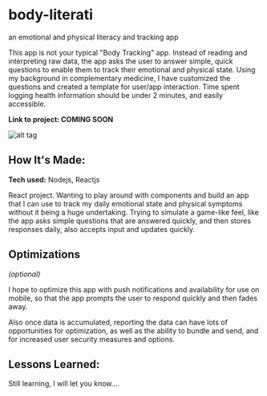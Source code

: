 # body-literati
an emotional and physical literacy and tracking app

This app is not your typical "Body Tracking" app. Instead of reading and interpreting raw data, the app asks the user to answer simple, quick questions to enable them to track their emotional and physical state. Using my background in complementary medicine, I have customized the questions and created a template for user/app interaction. Time spent logging health information should be under 2 minutes, and easily accessible. 

**Link to project: COMING SOON**

![alt tag](http://placecorgi.com/1200/650)

## How It's Made:

**Tech used:** Nodejs, Reactjs

React project. Wanting to play around with components and build an app that I can use to track my daily emotional state and physical symptoms without it being a huge undertaking. Trying to simulate a game-like feel, like the app asks simple questions that are answered quickly, and then stores responses daily, also accepts input and updates quickly.

## Optimizations
*(optional)*

I hope to optimize this app with push notifications and availability for use on mobile, so that the app prompts the user to respond quickly and then fades away.

Also once data is accumulated, reporting the data can have lots of opportunities for optimization, as well as the ability to bundle and send, and for increased user security measures and options.

## Lessons Learned:

Still learning, I will let you know....



